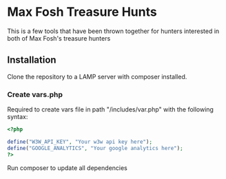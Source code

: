 # Max Fosh Treasure Hunts

This is a few tools that have been thrown together for hunters interested in both of Max Fosh's treasure hunters

## Installation

Clone the repository to a LAMP server with composer installed.

### Create vars.php

Required to create vars file in path "/includes/var.php" with the following syntax:

```php
<?php

define("W3W_API_KEY", "Your w3w api key here");
define("GOOGLE_ANALYTICS", "Your google analytics here");
?>
```

Run composer to update all dependencies
